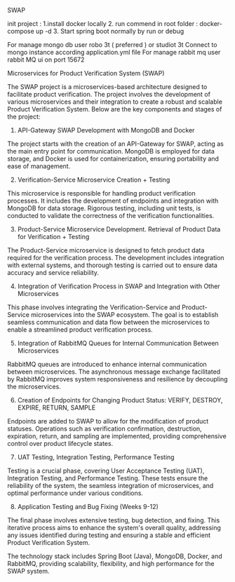 SWAP

init project : 
1.install docker locally
2. run commend in root folder : docker-compose up -d
3. Start spring boot normally by run or debug

For manage mongo db user robo 3t ( preferred ) or studiot 3t
Connect to mongo instance according application.yml file
For manage rabbit mq user rabbit MQ ui on port 15672

Microservices for Product Verification System (SWAP)

The SWAP project is a microservices-based architecture designed to facilitate product verification. The project involves the development of various microservices and their integration to create a robust and scalable Product Verification System. Below are the key components and stages of the project:

1. API-Gateway SWAP Development with MongoDB and Docker

The project starts with the creation of an API-Gateway for SWAP, acting as the main entry point for communication. MongoDB is employed for data storage, and Docker is used for containerization, ensuring portability and ease of management.

2. Verification-Service Microservice Creation + Testing

This microservice is responsible for handling product verification processes. It includes the development of endpoints and integration with MongoDB for data storage. Rigorous testing, including unit tests, is conducted to validate the correctness of the verification functionalities.

3. Product-Service Microservice Development. Retrieval of Product Data for Verification + Testing

The Product-Service microservice is designed to fetch product data required for the verification process. The development includes integration with external systems, and thorough testing is carried out to ensure data accuracy and service reliability.

4. Integration of Verification Process in SWAP and Integration with Other Microservices

This phase involves integrating the Verification-Service and Product-Service microservices into the SWAP ecosystem. The goal is to establish seamless communication and data flow between the microservices to enable a streamlined product verification process.

5. Integration of RabbitMQ Queues for Internal Communication Between Microservices

RabbitMQ queues are introduced to enhance internal communication between microservices. The asynchronous message exchange facilitated by RabbitMQ improves system responsiveness and resilience by decoupling the microservices.

6. Creation of Endpoints for Changing Product Status: VERIFY, DESTROY, EXPIRE, RETURN, SAMPLE

Endpoints are added to SWAP to allow for the modification of product statuses. Operations such as verification confirmation, destruction, expiration, return, and sampling are implemented, providing comprehensive control over product lifecycle states.

7. UAT Testing, Integration Testing, Performance Testing

Testing is a crucial phase, covering User Acceptance Testing (UAT), Integration Testing, and Performance Testing. These tests ensure the reliability of the system, the seamless integration of microservices, and optimal performance under various conditions.

8. Application Testing and Bug Fixing (Weeks 9-12)

The final phase involves extensive testing, bug detection, and fixing. This iterative process aims to enhance the system's overall quality, addressing any issues identified during testing and ensuring a stable and efficient Product Verification System.

The technology stack includes Spring Boot (Java), MongoDB, Docker, and RabbitMQ, providing scalability, flexibility, and high performance for the SWAP system.
